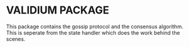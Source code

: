 # VALIDIUM PACKAGE
This package contains the gossip protocol and the consensus algorithm.
This is seperate from the state handler which does the work behind the scenes.